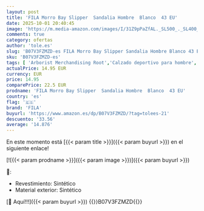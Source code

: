 ```yaml
---
layout: post
title: 'FILA Morro Bay Slipper  Sandalia Hombre  Blanco  43 EU'
date: 2025-10-01 20:40:45
image: 'https://m.media-amazon.com/images/I/31Z9pPaZfAL._SL500_._SL400_.jpg'
comments: true
category: ofertas
author: 'tole.es'
slug: 'B07V3FZMZD-es FILA Morro Bay Slipper Sandalia Hombre Blanco 43 EU'
sku: 'B07V3FZMZD-es'
tags: [ 'Arborist Merchandising Root','Calzado deportivo para hombre','Fila Shoes','MFN 8','MFN 9','Moda','Moda Hombre','Ofertas moda','Sandalias de piscina para hombre','Self Service','Special Features Stores','Zapatillas deportivas y de moda para hombre','Zapatos para hombre','c8538d25-3af9-48d3-aeff-5f3ce5572a36_0','c8538d25-3af9-48d3-aeff-5f3ce5572a36_4101','c8538d25-3af9-48d3-aeff-5f3ce5572a36_5001','fila','sandalia','🇪🇸', ]
actualPrice: 14.95 EUR
currency: EUR
price: 14.95
comparePrice: 22.5 EUR
prodname: 'FILA Morro Bay Slipper  Sandalia Hombre  Blanco  43 EU'
country: 'es'
flag: '🇪🇸'
brand: 'FILA'
buyurl: 'https://www.amazon.es/dp/B07V3FZMZD/?tag=tolees-21'
descuento: '33.56'
average: '14.876'
---
```


En este momento está [{{< param title >}}]({{< param buyurl >}}) en el siguiente enlace!

[![{{< param prodname >}}]({{< param image >}})]({{< param buyurl >}})

🔎:

- Revestimiento: Sintético
- Material exterior: Sintético

[🛒 Aquí!!!]({{< param buyurl >}})
{{<world>}}B07V3FZMZD{{</world>}}
